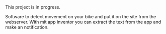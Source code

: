 This project is in progress.

Software to detect movement on your bike and put it on the site from the webserver.
With mit app inventor you can extract the text from the app and make an notification.
